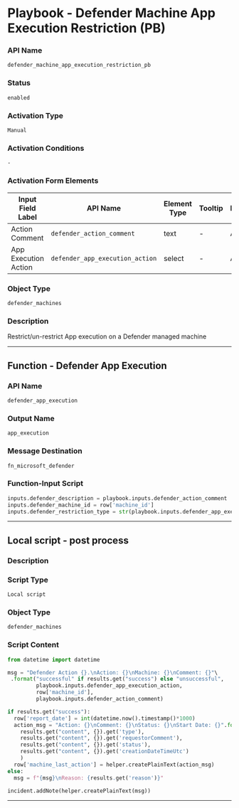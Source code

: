 <!--
    DO NOT MANUALLY EDIT THIS FILE
    THIS FILE IS AUTOMATICALLY GENERATED WITH resilient-sdk codegen
    Generated with resilient-sdk v50.0.131
-->

# Playbook - Defender Machine App Execution Restriction (PB)

### API Name
`defender_machine_app_execution_restriction_pb`

### Status
`enabled`

### Activation Type
`Manual`

### Activation Conditions
`-`

### Activation Form Elements
| Input Field Label | API Name | Element Type | Tooltip | Requirement |
| ----------------- | -------- | ------------ | ------- | ----------- |
| Action Comment | `defender_action_comment` | text | - | Always |
| App Execution Action | `defender_app_execution_action` | select | - | Always |

### Object Type
`defender_machines`

### Description
Restrict/un-restrict App execution on a Defender managed machine


---
## Function - Defender App Execution

### API Name
`defender_app_execution`

### Output Name
`app_execution`

### Message Destination
`fn_microsoft_defender`

### Function-Input Script
```python
inputs.defender_description = playbook.inputs.defender_action_comment
inputs.defender_machine_id = row['machine_id']
inputs.defender_restriction_type = str(playbook.inputs.defender_app_execution_action)
```

---

## Local script - post process

### Description


### Script Type
`Local script`

### Object Type
`defender_machines`

### Script Content
```python
from datetime import datetime

msg = "Defender Action {}.\nAction: {}\nMachine: {}\nComment: {}"\
 .format("successful" if results.get("success") else "unsuccessful",
         playbook.inputs.defender_app_execution_action,
         row['machine_id'],
         playbook.inputs.defender_action_comment)

if results.get("success"):
  row['report_date'] = int(datetime.now().timestamp()*1000)
  action_msg = "Action: {}\nComment: {}\nStatus: {}\nStart Date: {}".format(
    results.get("content", {}).get('type'),
    results.get("content", {}).get('requestorComment'),
    results.get("content", {}).get('status'),
    results.get("content", {}).get('creationDateTimeUtc')
    )
  row['machine_last_action'] = helper.createPlainText(action_msg)
else:
  msg = f"{msg}\nReason: {results.get('reason')}"

incident.addNote(helper.createPlainText(msg))
```

---

